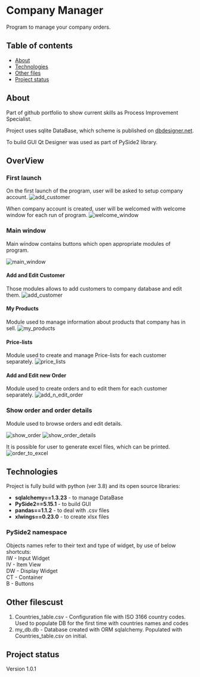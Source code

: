 # Company Manager

Program to manage your company orders. 

## Table of contents
* [About](#About)
* [Technologies](#technologies)
* [Other files](#other-files)
* [Project status](#project-status)

## About

Part of github portfolio to show current skills as Process Improvement Specialist.

Project uses sqlite DataBase, which scheme is published on
[dbdesigner.net](https://dbdesigner.page.link/KBXNfS5kDVTwjB6R6).

To build GUI Qt Designer was used as part of PySide2 library. 


## OverView

### First launch

On the first launch of the program, user will be asked to setup company account.
![add_customer](/readme_screen_shoots/add_supplier.png)

When company account is created, user will be welcomed with welcome window for each run of program.
![welcome_window](/readme_screen_shoots/welcome_window.png)


### Main window

Main window contains buttons which open appropriate modules of program.

![main_window](/readme_screen_shoots/main_window.png)


#### Add and Edit Customer

Those modules allows to add customers to company database and edit them. 
![add_customer](/readme_screen_shoots/edit_customer.png)

#### My Products

Module used to manage information about products that company has in sell. 
![my_products](/readme_screen_shoots/my_products.png)

#### Price-lists

Module used to create and manage Price-lists for each customer separately. 
![price_lists](/readme_screen_shoots/price_list.png)

#### Add and Edit new Order

Module used to create orders and to edit them for each customer separately. 
![add_n_edit_order](/readme_screen_shoots/add_n_edit_order.png)

### Show order and order details

Module used to browse orders and edit details.

![show_order](/readme_screen_shoots/show_orders.png)
![show_order_details](/readme_screen_shoots/show_order_details.png)

It is possible for user to generate excel files, which can be printed.
![order_to_excel](/readme_screen_shoots/order_to_excel.png)

## Technologies

Project is fully build with python (ver 3.8) and its open source libraries:

- **sqlalchemy==1.3.23** - to manage DataBase
- **PySide2==5.15.1** - to build GUI
- **pandas==1.1.2** - to deal with .csv files
- **xlwings==0.23.0** - to create xlsx files

### PySide2 namespace
Objects names refer to their text and type of widget, by use of below shortcuts:
<br />IW - Input Widget
<br />IV - Item View
<br />DW - Display Widget
<br />CT - Container
<br />B - Buttons


## Other filescust
1. Countries_table.csv - Configuration file with ISO 3166 country codes. Used to populate DB for the first time with countries names and codes
2. my_db.db - Database created with ORM sqlalchemy. Populated with Countries_table.csv on initial.

## Project status
Version 1.0.1